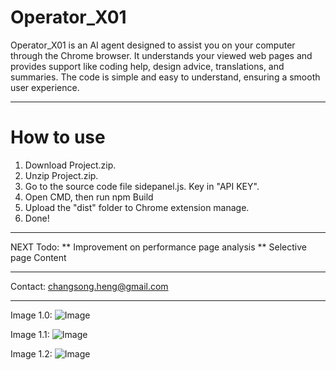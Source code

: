 # Operator_X01
Operator_X01 is an AI agent designed to assist you on your computer through the Chrome browser. It understands your viewed web pages and provides support like coding help, design advice, translations, and summaries. The code is simple and easy to understand, ensuring a smooth user experience.

------------------------------------------------------------------------------------------------------------------------------------------------
# How to use
1. Download Project.zip.
2. Unzip Project.zip.
3. Go to the source code file sidepanel.js. Key in "API KEY".
4. Open CMD, then run npm Build
5. Upload the "dist" folder to Chrome extension manage.
6. Done!

------------------------------------------------------------------------------------------------------------------------------------------------
NEXT Todo:
** Improvement on performance page analysis
** Selective page Content 

---------------------------------------------------------------------------------------------------------------------------------------------------

Contact: changsong.heng@gmail.com

-------------------------------------------------------------------------------------------------------------------------------------------------
Image 1.0:
![Image](https://github.com/user-attachments/assets/3d617980-676a-41b3-8488-9e639b338768)



Image 1.1:
![Image](https://github.com/user-attachments/assets/17e4727e-945c-48ff-bb21-1ff040bcec14)



Image 1.2:
![Image](https://github.com/user-attachments/assets/f7bbae24-9d73-4c70-aa45-4fc2a58bcd98)

